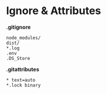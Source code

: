 # Ignore & Attributes

**.gitignore**
```
node_modules/
dist/
*.log
.env
.DS_Store
```

**.gitattributes**
```
* text=auto
*.lock binary
```
